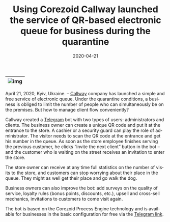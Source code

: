 ﻿---
date: '2020-04-21'
url: 'callway-qr-queue-corezoid'
next: 'blue-finance-corezoid-financial-services'
title: 'Using Corezoid Callway launched the service of QR-based electronic queue for business during the quarantine'
description: 'The bot is based on the Corezoid Process Engine technology and is available for businesses in the basic configuration for free via the Telegram link.'
image: '/images/callway-corezoid.png'
category:
    - 'Use cases'
subcategory:
	- 'Enterprise'
tags:
    - 'callway'
    - 'qr'
    - 'chat'
    - 'bot'
    - 'telegram'
    - 'covid19'
lang: 'en'
---

| ![img](../images/callway-corezoid.png) |
| :---: |


April 21, 2020, Kyiv, Ukraine. – [Callway](https://callway.com.ua/) company has launched a simple and free service of electronic queue. Under the quarantine conditions, a business is obliged to limit the number of people who can simultaneously be on the premises. But how to manage client flow conveniently?

Callway created a [Telegram](https://t.me/Queue_bjhbjhjbjbjhjh_bot) bot with two types of users: administrators and clients. The business owner can create a unique QR code and put it at the entrance to the store. A cashier or a security guard can play the role of administrator. The visitor needs to scan the QR code at the entrance and get his number in the queue. As soon as the store employee finishes serving the previous customer, he clicks “invite the next client” button in the bot – and the customer who is waiting on the street receives an invitation to enter the store.

The store owner can receive at any time full statistics on the number of visits to the store, and customers can stop worrying about their place in the queue. They might as well get their place and go walk the dog.

Business owners can also improve the bot: add surveys on the quality of service, loyalty rules (bonus points, discounts, etc.), upsell and cross-sell mechanics, invitations to customers to come visit again.

The bot is based on the Corezoid Process Engine technology and is available for businesses in the basic configuration for free via the [Telegram link](https://t.me/Queue_bjhbjhjbjbjhjh_bot).
